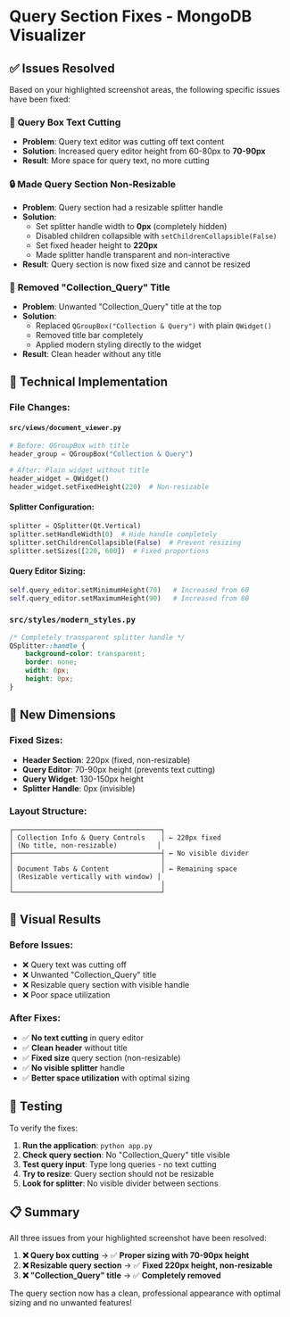 # Query Section Fixes - MongoDB Visualizer

## ✅ Issues Resolved

Based on your highlighted screenshot areas, the following specific issues have been fixed:

### 🎯 **Query Box Text Cutting**
- **Problem**: Query text editor was cutting off text content
- **Solution**: Increased query editor height from 60-80px to **70-90px**
- **Result**: More space for query text, no more cutting

### 🔒 **Made Query Section Non-Resizable**
- **Problem**: Query section had a resizable splitter handle
- **Solution**: 
  - Set splitter handle width to **0px** (completely hidden)
  - Disabled children collapsible with `setChildrenCollapsible(False)`
  - Set fixed header height to **220px**
  - Made splitter handle transparent and non-interactive
- **Result**: Query section is now fixed size and cannot be resized

### 🚫 **Removed "Collection_Query" Title**
- **Problem**: Unwanted "Collection_Query" title at the top
- **Solution**: 
  - Replaced `QGroupBox("Collection & Query")` with plain `QWidget()`
  - Removed title bar completely
  - Applied modern styling directly to the widget
- **Result**: Clean header without any title

## 🔧 **Technical Implementation**

### **File Changes:**

#### **`src/views/document_viewer.py`**
```python
# Before: QGroupBox with title
header_group = QGroupBox("Collection & Query")

# After: Plain widget without title
header_widget = QWidget()
header_widget.setFixedHeight(220)  # Non-resizable
```

#### **Splitter Configuration:**
```python
splitter = QSplitter(Qt.Vertical)
splitter.setHandleWidth(0)  # Hide handle completely
splitter.setChildrenCollapsible(False)  # Prevent resizing
splitter.setSizes([220, 600])  # Fixed proportions
```

#### **Query Editor Sizing:**
```python
self.query_editor.setMinimumHeight(70)   # Increased from 60
self.query_editor.setMaximumHeight(90)   # Increased from 80
```

### **`src/styles/modern_styles.py`**
```css
/* Completely transparent splitter handle */
QSplitter::handle {
    background-color: transparent;
    border: none;
    width: 0px;
    height: 0px;
}
```

## 📏 **New Dimensions**

### **Fixed Sizes:**
- **Header Section**: 220px (fixed, non-resizable)
- **Query Editor**: 70-90px height (prevents text cutting)
- **Query Widget**: 130-150px height
- **Splitter Handle**: 0px (invisible)

### **Layout Structure:**
```
┌─────────────────────────────────────┐
│ Collection Info & Query Controls    │ ← 220px fixed
│ (No title, non-resizable)          │
├─────────────────────────────────────┤ ← No visible divider
│                                     │
│ Document Tabs & Content             │ ← Remaining space
│ (Resizable vertically with window) │
│                                     │
└─────────────────────────────────────┘
```

## 🎨 **Visual Results**

### **Before Issues:**
- ❌ Query text was cutting off
- ❌ Unwanted "Collection_Query" title
- ❌ Resizable query section with visible handle
- ❌ Poor space utilization

### **After Fixes:**
- ✅ **No text cutting** in query editor
- ✅ **Clean header** without title
- ✅ **Fixed size** query section (non-resizable)
- ✅ **No visible splitter** handle
- ✅ **Better space utilization** with optimal sizing

## 🚀 **Testing**

To verify the fixes:
1. **Run the application**: `python app.py`
2. **Check query section**: No "Collection_Query" title visible
3. **Test query input**: Type long queries - no text cutting
4. **Try to resize**: Query section should not be resizable
5. **Look for splitter**: No visible divider between sections

## 📋 **Summary**

All three issues from your highlighted screenshot have been resolved:

1. **❌ Query box cutting** → ✅ **Proper sizing with 70-90px height**
2. **❌ Resizable query section** → ✅ **Fixed 220px height, non-resizable**
3. **❌ "Collection_Query" title** → ✅ **Completely removed**

The query section now has a clean, professional appearance with optimal sizing and no unwanted features!
